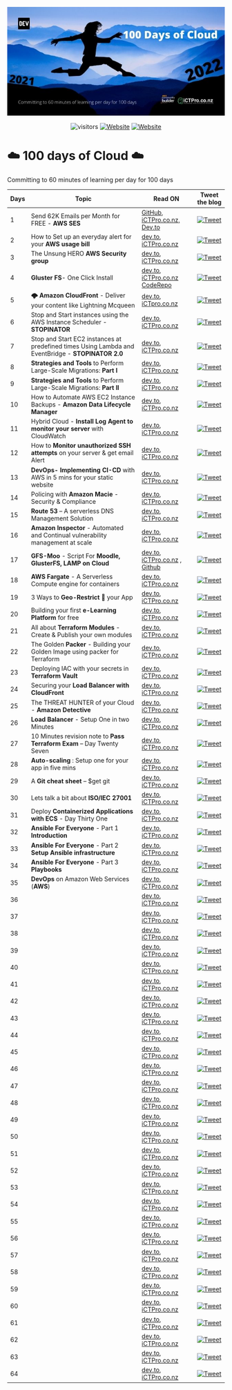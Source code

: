 
<p align="center">
<img width=”200" height=”200" src=https://raw.githubusercontent.com/anuvindhs/100daysofcloud/main/assets/images/100daysofcloud.jpg alt=”my banner”>
</p>

<div align="center">

![visitors](https://visitor-badge.glitch.me/badge?page_id=anuvindhs/100daysofcloud)  [![Website](https://img.shields.io/website?label=Community&up_message=iCTPro.co.nz&url=https%3A%2F%2FiCTPro.co.nz)](https://iCTPro.co.nz)  [![Website](https://img.shields.io/website?label=Dev.to&up_message=@anuvindhs&url=https%3A%2F%2Fdev.to/anuvindhs)](https://dev.to/anuvindhs) 

</div>

# ☁️ 100 days of Cloud ☁️
Committing to 60 minutes of learning per day for 100 days 

|  Days | Topic  | Read ON |Tweet the blog|
| ------------  | ------------ | ------------ | ------------ |
|  1 | Send 62K Emails per Month for FREE - **AWS SES** | [GitHub, ](./assets/001-AMAZON%20SES/Send%2062K%20Emails%20per%20Month%20for%20FREE%20-%20AWS%20SES.md)  [iCTPro.co.nz, ](https://iCTPro.co.nz/how-to-send-62000-emails-for-free-using-amazon-ses/) [ Dev.to ](https://dev.to/anuvindhs/how-to-send-62000-emails-for-free-amazon-ses-3oc6) | [![Tweet](https://img.shields.io/twitter/url/http/shields.io.svg?style=social)](https://link.anuvindh.com/twitter/DAY-1-AMAZON-SES-tweet.html) |
|2|How to Set up an everyday alert for your **AWS usage bill**  | [dev.to](https://dev.to/anuvindhs/setup-a-everyday-alert-on-your-aws-usage-bill-3c5k), [iCTPro.co.nz](https://iCTPro.co.nz/how-to-set-up-an-everyday-alert-for-your-aws-usage-bill-day-2/)|[![Tweet](https://img.shields.io/twitter/url/http/shields.io.svg?style=social)](https://link.anuvindh.com/twitter/DAY-2-aws-budgets-tweet.html)|
|3|The Unsung HERO **AWS Security group**| [dev.to](https://dev.to/aws-builders/unsung-hero-aws-sg-172f), [iCTPro.co.nz](https://iCTPro.co.nz/what-are-security-groups-the-unsung-hero/) | [![Tweet](https://img.shields.io/twitter/url/http/shields.io.svg?style=social)](https://link.anuvindh.com/twitter/DAY-3-aws-sg-tweet.html)|
|4|**Gluster FS**- One Click Install|[dev.to](https://dev.to/aws-builders/gluster-fs-one-click-install-3b40), [iCTPro.co.nz](https://iCTPro.co.nz/how-to-create-gluster-fs-on-cloud-day4/) </br> [CodeRepo](https://github.com/anuvindhs/How-to-install-GlusterFS.git)| [![Tweet](https://img.shields.io/twitter/url/http/shields.io.svg?style=social)](https://link.anuvindh.com/twitter/DAY-4-GFS-cloud.html)|
|5|**🌩️ Amazon CloudFront** - Deliver your content like Lightning Mcqueen |[dev.to](https://dev.to/aws-builders/amazon-cloudfront-an-global-edge-network-1da9), [iCTpro.co.nz](https://ictpro.co.nz/how-to-deliver-content-via-content-delivery-network-amazon-cloudfront-day-5/)|[![Tweet](https://img.shields.io/twitter/url/http/shields.io.svg?style=social)](https://link.anuvindh.com/twitter/DAY-5-AMAZON-CDN-tweet.html)|
|6|Stop and Start instances using the AWS Instance Scheduler - **STOPINATOR**|[dev.to](https://dev.to/aws-builders/stop-and-start-instances-using-the-aws-instance-scheduler-stopinator-3eon), [iCTPro.co.nz](https://iCTPro.co.nz/how-to-stop-and-start-instances-using-the-aws-instance-scheduler-stopinator-100-days-of-cloud-day-6/) | [![Tweet](https://img.shields.io/twitter/url/http/shields.io.svg?style=social)](https://link.anuvindh.com/twitter/DAY-6-ec2-stopinatortweet.html)|
|7|Stop and Start EC2 instances at predefined times Using Lambda and EventBridge - **STOPINATOR 2.0**|[dev.to](https://dev.to/aws-builders/stop-and-start-ec2-instances-at-predefined-times-using-lambda-and-cloudwatch-stopinator-20-day-7-2b0c), [iCTPro.co.nz](https://ictpro.co.nz/) | [![Tweet](https://img.shields.io/twitter/url/http/shields.io.svg?style=social)](https://link.anuvindh.com/twitter/DAY-7-stopinator-2-0.html)|
|8|**Strategies and Tools** to Perform Large-Scale Migrations: **Part I**|[dev.to](https://dev.to/aws-builders/what-are-the-strategies-and-tools-to-perform-large-scale-migrations-part-i-1hal), [iCTPro.co.nz](https://ictpro.co.nz/what-are-the-strategies-and-tools-to-perform-large-scale-migrations-part-i/) | [![Tweet](https://img.shields.io/twitter/url/http/shields.io.svg?style=social)](https://link.anuvindh.com/twitter/DAY-8-Migration-part-1.html)|
|9|**Strategies and Tools** to Perform Large-Scale Migrations: **Part II** |[dev.to](https://dev.to/aws-builders/what-are-the-strategies-and-tools-to-perform-large-scale-migrations-part-ii-18db), [iCTPro.co.nz](https://ictpro.co.nz/what-are-the-strategies-and-tools-to-perform-large-scale-migrations-part-ii-100-days-of-cloud-day-9/) | [![Tweet](https://img.shields.io/twitter/url/http/shields.io.svg?style=social)](https://link.anuvindh.com/twitter/DAY-9-Migration-part-2.html)|
|10|How to Automate AWS EC2 Instance Backups - **Amazon Data Lifecycle Manager**|[dev.to](https://dev.to/anuvindhs/how-to-automate-aws-ec2-instance-backups-amazon-data-lifecycle-manager-59mo/), [iCTPro.co.nz](https://ictpro.co.nz/how-to-automate-aws-ec2-instance-backups-amazon-data-lifecycle-manager-step-by-step/) | [![Tweet](https://img.shields.io/twitter/url/http/shields.io.svg?style=social)](https://link.anuvindh.com/twitter/DAY-10-DLM.html)|
|11|Hybrid Cloud - **Install Log Agent to monitor your server** with CloudWatch|[dev.to](https://dev.to/anuvindhs/hybrid-cloud-install-log-agent-to-monitor-your-server-via-cloudwatch-2flo), [iCTPro.co.nz](https://ictpro.co.nz/how-to-monitor-your-server-with-cloudwatch-100-days-of-cloud-day-11/) | [![Tweet](https://img.shields.io/twitter/url/http/shields.io.svg?style=social)](https://link.anuvindh.com/twitter/DAY-11-AWS-logagent-tweet.html)|
|12|How to **Monitor unauthorized SSH attempts** on your server & get email Alert|[dev.to](https://dev.to/aws-builders/how-to-monitor-unauthorized-ssh-attempts-on-your-server-get-email-alert-7cp), [iCTPro.co.nz](https://ictpro.co.nz/how-to-monitor-unauthorized-ssh-attempts-on-your-server-get-email-alert-100-days-of-cloud-day-12/) | [![Tweet](https://img.shields.io/twitter/url/http/shields.io.svg?style=social)](https://link.anuvindh.com/twitter/DAY-12-SSH-attempts.html)|
|13|**DevOps- Implementing CI-CD** with AWS in 5 mins for your static website|[dev.to](https://dev.to/aws-builders/implementing-ci-cd-with-aws-in-5-mins-for-your-static-website-20ad), [iCTPro.co.nz](https://ictpro.co.nz/devops-how-to-implement-ci-cd-with-aws-in-5-mins-for-your-static-website-100-days-of-cloud-day-13/) | [![Tweet](https://img.shields.io/twitter/url/http/shields.io.svg?style=social)](https://link.anuvindh.com/twitter/DAY-13-AWS-codebuild-tweet.html)|
|14| Policing with **Amazon Macie** - Security & Compliance|[dev.to](https://dev.to/aws-builders/policing-with-amazon-macie-security-compliance-3pmp), [iCTPro.co.nz](https://ictpro.co.nz/how-to-secure-amazon-s3-policing-with-amazon-macie-security-compliance-100-days-of-cloud-day-14/) | [![Tweet](https://img.shields.io/twitter/url/http/shields.io.svg?style=social)](https://link.anuvindh.com/twitter/DAY-14-AWS-macie-tweet.html)|
|15| **Route 53** – A serverless DNS Management Solution |[dev.to](https://dev.to/aws-builders/manage-your-domain-with-route-53-5698), [iCTPro.co.nz](https://ictpro.co.nz/how-to-buy-a-domain-with-route-53-100-days-of-cloud-day-15/) | [![Tweet](https://img.shields.io/twitter/url/http/shields.io.svg?style=social)](https://link.anuvindh.com/twitter/DAY-15-AWS-r53-tweet.html)|
|16|**Amazon Inspector** - Automated and Continual vulnerability management at scale|[dev.to](https://dev.to/aws-builders/amazon-inspector-automated-and-continual-vulnerability-management-at-scale-277p), [iCTPro.co.nz](https://ictpro.co.nz/how-to-secure-amazon-ec2-with-amazon-inspector-automated-vulnerability-management-100-days-of-cloud-day-16/) | [![Tweet](https://img.shields.io/twitter/url/http/shields.io.svg?style=social)](https://link.anuvindh.com/twitter/DAY-16-AWS-inspector-tweet.html)|
|17|**GFS-Moo** - Script For **Moodle, GlusterFS, LAMP on Cloud**|[dev.to](https://dev.to/aws-builders/gfs-moo-moodle-glusterfs-lamp-on-cloud-3m0i), [iCTPro.co.nz](https://ictpro.co.nz/gfs-moo-install-moodle-glusterfs-lamp-on-cloud-100-days-of-cloud-day-17/) , [Github](https://github.com/anuvindhs/GFS-Moo)|[![Tweet](https://img.shields.io/twitter/url/http/shields.io.svg?style=social)](https://twitter.com/intent/tweet?text=https://dev.to/aws-builders/gfs-moo-moodle-glusterfs-lamp-on-cloud-3m0i)|
|18|**AWS Fargate** - A Serverless Compute engine for containers|[dev.to](https://dev.to/aws-builders/aws-fargate-a-serverless-compute-engine-for-containers-5330), [iCTPro.co.nz](https://ictpro.co.nz/aws-fargate-a-serverless-compute-engine-for-containers%e2%80%8b/) | [![Tweet](https://img.shields.io/twitter/url/http/shields.io.svg?style=social)](https://twitter.com/intent/tweet?text=https://dev.to/aws-builders/aws-fargate-a-serverless-compute-engine-for-containers-5330)|
|19|3 Ways to **Geo-Restrict 🚫** your App|[dev.to](https://dev.to/aws-builders/3-ways-to-geo-restrict-your-app-1p9e), [iCTPro.co.nz](https://ictpro.co.nz/3-ways-to-geo-restrict-your-app/) | [![Tweet](https://img.shields.io/twitter/url/http/shields.io.svg?style=social)](https://twitter.com/intent/tweet?text=https://ictpro.co.nz/3-ways-to-geo-restrict-your-app/)|
|20| Building your first **e-Learning Platform** for free|[dev.to](https://dev.to/aws-builders/building-your-first-e-learning-platform-for-free-488o), [iCTPro.co.nz](https://ictpro.co.nz/building-your-first-e-learning-platform-for-free-100-days-of-cloud-day-20/) | [![Tweet](https://img.shields.io/twitter/url/http/shields.io.svg?style=social)](https://twitter.com/intent/tweet?text=https://ictpro.co.nz/building-your-first-e-learning-platform-for-free-100-days-of-cloud-day-20/)|
|21|All about **Terraform Modules** - Create & Publish your own modules|[dev.to](https://dev.to/aws-builders/all-about-terraform-modules-create-publish-your-own-modules-502b), [iCTPro.co.nz](https://ictpro.co.nz/all-about-terraform-modules-create-publish-your-own-modules-100-days-of-cloud-day-21/) | [![Tweet](https://img.shields.io/twitter/url/http/shields.io.svg?style=social)](https://twitter.com/intent/tweet?text=https://ictpro.co.nz/all-about-terraform-modules-create-publish-your-own-modules-100-days-of-cloud-day-21/)|
|22|The Golden **Packer** - Building your Golden Image using packer for Terraform|[dev.to](https://dev.to/aws-builders/the-golden-packer-5k4), [iCTPro.co.nz](https://ictpro.co.nz/how-to-build-your-golden-image-using-packer-for-terraform-100-days-of-cloud-day-22/) | [![Tweet](https://img.shields.io/twitter/url/http/shields.io.svg?style=social)](https://twitter.com/intent/tweet?text=https://ictpro.co.nz/how-to-build-your-golden-image-using-packer-for-terraform-100-days-of-cloud-day-22/)|
|23|Deploying IAC with your secrets in **Terraform Vault**|[dev.to](https://dev.to/aws-builders/deploying-iac-with-your-secrets-in-terraform-vault-4ggc), [iCTPro.co.nz](https://ictpro.co.nz/how-to-deploy-iac-with-your-secrets-in-terraform-vault-100-days-of-cloud-day-23/) | [![Tweet](https://img.shields.io/twitter/url/http/shields.io.svg?style=social)](https://twitter.com/intent/tweet?text=https://ictpro.co.nz/how-to-deploy-iac-with-your-secrets-in-terraform-vault-100-days-of-cloud-day-23/)|
|24|Securing your **Load Balancer with CloudFront**|[dev.to](https://dev.to/aws-builders/securing-your-load-balancer-with-cloudfront-20a1), [iCTPro.co.nz](https://ictpro.co.nz/how-to-secure-load-balancer-100-days-of-cloud-day-24/) | [![Tweet](https://img.shields.io/twitter/url/http/shields.io.svg?style=social)](https://twitter.com/intent/tweet?text=https://ictpro.co.nz/how-to-secure-load-balancer-100-days-of-cloud-day-24/)|
|25|The THREAT HUNTER of your Cloud - **Amazon Detective**|[dev.to](https://dev.to/aws-builders/the-threat-hunter-of-your-cloud-36me), [iCTPro.co.nz](https://ictpro.co.nz/the-threat-hunter-of-your-cloud/) | [![Tweet](https://img.shields.io/twitter/url/http/shields.io.svg?style=social)](https://twitter.com/intent/tweet?text=https://ictpro.co.nz/the-threat-hunter-of-your-cloud/)|
|26|**Load Balancer** - Setup One in two Minutes|[dev.to](https://dev.to/aws-builders/load-balancer-setup-one-in-two-minutes-1c21), [iCTPro.co.nz](https://ictpro.co.nz/how-to-setup-load-balancer-in-two-minutes-100-days-of-cloud-day-26/) | [![Tweet](https://img.shields.io/twitter/url/http/shields.io.svg?style=social)](https://twitter.com/intent/tweet?text=https://ictpro.co.nz/how-to-setup-load-balancer-in-two-minutes-100-days-of-cloud-day-26/)|
|27|10 Minutes revision note to **Pass Terraform Exam** – Day Twenty Seven|[dev.to](https://ictpro.co.nz/get-your-10-minutes-revision-note-to-pass-terraform-exam-100-days-of-cloud-day-27/](https://dev.to/aws-builders/10-minutes-revision-note-to-pass-terraform-exam-3de6)), [iCTPro.co.nz](https://ictpro.co.nz/get-your-10-minutes-revision-note-to-pass-terraform-exam-100-days-of-cloud-day-27/) | [![Tweet](https://img.shields.io/twitter/url/http/shields.io.svg?style=social)](https://twitter.com/intent/tweet?text=https://ictpro.co.nz/get-your-10-minutes-revision-note-to-pass-terraform-exam-100-days-of-cloud-day-27/)|
|28|**Auto-scaling** : Setup one for your app in five mins|[dev.to](https://dev.to/aws-builders/how-to-setup-auto-scaling-for-your-app-in-5-mins-12dn), [iCTPro.co.nz](https://ictpro.co.nz/how-to-setup-auto-scaling-create-one-for-your-app-in-five-mins-100-days-of-cloud-day-28/) | [![Tweet](https://img.shields.io/twitter/url/http/shields.io.svg?style=social)](https://twitter.com/intent/tweet?text=https://ictpro.co.nz/how-to-setup-auto-scaling-create-one-for-your-app-in-five-mins-100-days-of-cloud-day-28/)|
|29|A **Git cheat sheet** – $get git|[dev.to](https://dev.to/aws-builders/a-git-cheat-sheet-get-git-2jm3), [iCTPro.co.nz](https://ictpro.co.nz/a-git-cheat-sheet-get-git-100-days-of-cloud-day-29/) | [![Tweet](https://img.shields.io/twitter/url/http/shields.io.svg?style=social)](https://twitter.com/intent/tweet?text=https://ictpro.co.nz/a-git-cheat-sheet-get-git-100-days-of-cloud-day-29/)|
|30|Lets talk a bit about **ISO/IEC 27001**|[dev.to](https://dev.to/aws-builders/lets-talk-a-bit-about-isoiec-27001-1gpl), [iCTPro.co.nz](https://ictpro.co.nz/lets-talk-a-bit-about-iso-iec-27001-100-days-of-cloud-day-30/) | [![Tweet](https://img.shields.io/twitter/url/http/shields.io.svg?style=social)](https://twitter.com/intent/tweet?text=https://ictpro.co.nz/lets-talk-a-bit-about-iso-iec-27001-100-days-of-cloud-day-30/)|
|31|Deploy **Containerized Applications with ECS** - Day Thirty One|[dev.to](https://dev.to/aws-builders/ansible-for-everyone-part-1-5998), [iCTPro.co.nz](https://ictpro.co.nz/how-to-deploy-containerized-applications-with-ecs-100-days-of-cloud-day-31/) | [![Tweet](https://img.shields.io/twitter/url/http/shields.io.svg?style=social)](https://twitter.com/intent/tweet?text=https://ictpro.co.nz/how-to-deploy-containerized-applications-with-ecs-100-days-of-cloud-day-31/)|
|32|**Ansible For Everyone** - Part 1 **Introduction**|[dev.to](https://dev.to/aws-builders/ansible-for-everyone-part-1-5998), [iCTPro.co.nz](https://ictpro.co.nz/ansible-for-everyone-part-1-100-days-of-cloud-day-32/) | [![Tweet](https://img.shields.io/twitter/url/http/shields.io.svg?style=social)](https://twitter.com/intent/tweet?text=https://ictpro.co.nz/?s=[Deploy+Containerized+Applications+with+ECS+-+Day+Thirty+One](https://ictpro.co.nz/ansible-for-everyone-part-1-100-days-of-cloud-day-32/))|
|33|**Ansible For Everyone** - Part 2 **Setup Ansible infrastructure**|[dev.to](https://dev.to/aws-builders/ansible-for-everyonepractical-part-2-58a5), [iCTPro.co.nz](https://ictpro.co.nz/how-to-setup-ansible-infrastructure-ansible-for-everyone-part-2-100-days-of-cloud-day-33/) | [![Tweet](https://img.shields.io/twitter/url/http/shields.io.svg?style=social)](https://twitter.com/intent/tweet?text=https://ictpro.co.nz/how-to-setup-ansible-infrastructure-ansible-for-everyone-part-2-100-days-of-cloud-day-33/)|
|34|**Ansible For Everyone** - Part 3 **Playbooks**|[dev.to](https://dev.to/aws-builders/ansible-for-everyone-ansible-playbooks-part-3-2dgj), [iCTPro.co.nz](https://ictpro.co.nz/ansible-for-everyone-ansible-playbooks-part-3-100-days-of-cloud-day-34/) | [![Tweet](https://img.shields.io/twitter/url/http/shields.io.svg?style=social)](https://twitter.com/intent/tweet?text=https://ictpro.co.nz/ansible-for-everyone-ansible-playbooks-part-3-100-days-of-cloud-day-34/)|
|35|**DevOps** on Amazon Web Services (**AWS**)|[dev.to](https://dev.to/aws-builders/devops-on-amazon-web-services-aws-2eln), [iCTPro.co.nz](https://ictpro.co.nz/devops-on-amazon-web-services-aws-100-days-of-cloud-day-35/) | [![Tweet](https://img.shields.io/twitter/url/http/shields.io.svg?style=social)](https://twitter.com/intent/tweet?text=https://ictpro.co.nz/devops-on-amazon-web-services-aws-100-days-of-cloud-day-35/)|
|36||[dev.to](), [iCTPro.co.nz]() | [![Tweet](https://img.shields.io/twitter/url/http/shields.io.svg?style=social)](https://twitter.com/intent/tweet?text=)|
|37||[dev.to](), [iCTPro.co.nz]() | [![Tweet](https://img.shields.io/twitter/url/http/shields.io.svg?style=social)](https://twitter.com/intent/tweet?text=)|
|38||[dev.to](), [iCTPro.co.nz]() | [![Tweet](https://img.shields.io/twitter/url/http/shields.io.svg?style=social)](https://twitter.com/intent/tweet?text=)|
|39||[dev.to](), [iCTPro.co.nz]() | [![Tweet](https://img.shields.io/twitter/url/http/shields.io.svg?style=social)](https://twitter.com/intent/tweet?text=)|
|40||[dev.to](), [iCTPro.co.nz]() | [![Tweet](https://img.shields.io/twitter/url/http/shields.io.svg?style=social)](https://twitter.com/intent/tweet?text=)|
|41||[dev.to](), [iCTPro.co.nz]() | [![Tweet](https://img.shields.io/twitter/url/http/shields.io.svg?style=social)](https://twitter.com/intent/tweet?text=)|
|42||[dev.to](), [iCTPro.co.nz]() | [![Tweet](https://img.shields.io/twitter/url/http/shields.io.svg?style=social)](https://twitter.com/intent/tweet?text=)|
|43||[dev.to](), [iCTPro.co.nz]() | [![Tweet](https://img.shields.io/twitter/url/http/shields.io.svg?style=social)](https://twitter.com/intent/tweet?text=)|
|44||[dev.to](), [iCTPro.co.nz]() | [![Tweet](https://img.shields.io/twitter/url/http/shields.io.svg?style=social)](https://twitter.com/intent/tweet?text=)|
|45||[dev.to](), [iCTPro.co.nz]() | [![Tweet](https://img.shields.io/twitter/url/http/shields.io.svg?style=social)](https://twitter.com/intent/tweet?text=)|
|46||[dev.to](), [iCTPro.co.nz]() | [![Tweet](https://img.shields.io/twitter/url/http/shields.io.svg?style=social)](https://twitter.com/intent/tweet?text=)|
|47||[dev.to](), [iCTPro.co.nz]() | [![Tweet](https://img.shields.io/twitter/url/http/shields.io.svg?style=social)](https://twitter.com/intent/tweet?text=)|
|48||[dev.to](), [iCTPro.co.nz]() | [![Tweet](https://img.shields.io/twitter/url/http/shields.io.svg?style=social)](https://twitter.com/intent/tweet?text=)|
|49||[dev.to](), [iCTPro.co.nz]() | [![Tweet](https://img.shields.io/twitter/url/http/shields.io.svg?style=social)](https://twitter.com/intent/tweet?text=)|
|50||[dev.to](), [iCTPro.co.nz]() | [![Tweet](https://img.shields.io/twitter/url/http/shields.io.svg?style=social)](https://twitter.com/intent/tweet?text=)|
|51||[dev.to](), [iCTPro.co.nz]() | [![Tweet](https://img.shields.io/twitter/url/http/shields.io.svg?style=social)](https://twitter.com/intent/tweet?text=)|
|52||[dev.to](), [iCTPro.co.nz]() | [![Tweet](https://img.shields.io/twitter/url/http/shields.io.svg?style=social)](https://twitter.com/intent/tweet?text=)|
|53||[dev.to](), [iCTPro.co.nz]() | [![Tweet](https://img.shields.io/twitter/url/http/shields.io.svg?style=social)](https://twitter.com/intent/tweet?text=)|
|54||[dev.to](), [iCTPro.co.nz]() | [![Tweet](https://img.shields.io/twitter/url/http/shields.io.svg?style=social)](https://twitter.com/intent/tweet?text=)|
|55||[dev.to](), [iCTPro.co.nz]() | [![Tweet](https://img.shields.io/twitter/url/http/shields.io.svg?style=social)](https://twitter.com/intent/tweet?text=)|
|56||[dev.to](), [iCTPro.co.nz]() | [![Tweet](https://img.shields.io/twitter/url/http/shields.io.svg?style=social)](https://twitter.com/intent/tweet?text=)|
|57||[dev.to](), [iCTPro.co.nz]() | [![Tweet](https://img.shields.io/twitter/url/http/shields.io.svg?style=social)](https://twitter.com/intent/tweet?text=)|
|58||[dev.to](), [iCTPro.co.nz]() | [![Tweet](https://img.shields.io/twitter/url/http/shields.io.svg?style=social)](https://twitter.com/intent/tweet?text=)|
|59||[dev.to](), [iCTPro.co.nz]() | [![Tweet](https://img.shields.io/twitter/url/http/shields.io.svg?style=social)](https://twitter.com/intent/tweet?text=)|
|60||[dev.to](), [iCTPro.co.nz]() | [![Tweet](https://img.shields.io/twitter/url/http/shields.io.svg?style=social)](https://twitter.com/intent/tweet?text=)|
|61||[dev.to](), [iCTPro.co.nz]() | [![Tweet](https://img.shields.io/twitter/url/http/shields.io.svg?style=social)](https://twitter.com/intent/tweet?text=)|
|62||[dev.to](), [iCTPro.co.nz]() | [![Tweet](https://img.shields.io/twitter/url/http/shields.io.svg?style=social)](https://twitter.com/intent/tweet?text=)|
|63||[dev.to](), [iCTPro.co.nz]() | [![Tweet](https://img.shields.io/twitter/url/http/shields.io.svg?style=social)](https://twitter.com/intent/tweet?text=)|
|64||[dev.to](), [iCTPro.co.nz]() | [![Tweet](https://img.shields.io/twitter/url/http/shields.io.svg?style=social)](https://twitter.com/intent/tweet?text=)|
